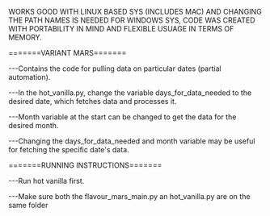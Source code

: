 
WORKS GOOD WITH LINUX BASED SYS (INCLUDES MAC) AND CHANGING THE PATH NAMES IS NEEDED FOR WINDOWS SYS, CODE WAS CREATED WITH PORTABILITY IN MIND AND FLEXIBLE USUAGE IN TERMS OF MEMORY.

=======VARIANT MARS=======

---Contains the code for pulling data on particular dates (partial automation).

---In the hot_vanilla.py, change the variable days_for_data_needed to the desired date, which fetches data and processes it.

---Month variable at the start can be changed to get the data for the desired month.

---Changing the days_for_data_needed and month variable may be useful for fetching the specific date's data.  

=======RUNNING INSTRUCTIONS=======

---Run hot vanilla first.

---Make sure both the flavour_mars_main.py an hot_vanilla.py are on the same folder


